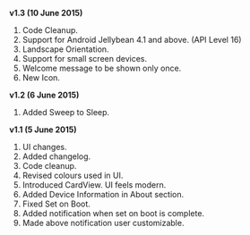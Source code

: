 **v1.3 (10 June 2015)**
 1. Code Cleanup.
 2. Support for Android Jellybean 4.1 and above. (API Level 16)
 3. Landscape Orientation.
 4. Support for small screen devices.
 5. Welcome message to be shown only once.
 6. New Icon.
 

**v1.2 (6 June 2015)**
1. Added Sweep to Sleep.


**v1.1 (5 June 2015)**
1. UI changes.
2. Added changelog.
3. Code cleanup.
4. Revised colours used in UI.
5. Introduced CardView. UI feels modern.
6. Added Device Information in About section.
7. Fixed Set on Boot.
8. Added notification when set on boot is complete.
9. Made above notification user customizable.
